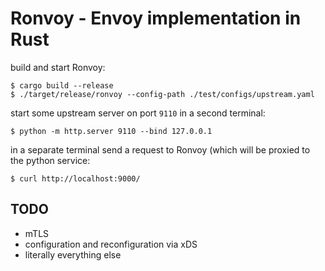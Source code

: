 
Ronvoy - Envoy implementation in Rust
=====================================

build and start Ronvoy:

```
$ cargo build --release
$ ./target/release/ronvoy --config-path ./test/configs/upstream.yaml
```

start some upstream server on port `9110` in a second terminal:

```
$ python -m http.server 9110 --bind 127.0.0.1
```

in a separate terminal send a request to Ronvoy (which will be proxied to the python service:

```
$ curl http://localhost:9000/
```

TODO
----

- mTLS
- configuration and reconfiguration via xDS
- literally everything else